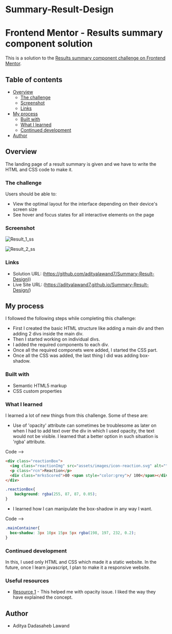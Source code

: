 # Summary-Result-Design
# Frontend Mentor - Results summary component solution

This is a solution to the [Results summary component challenge on Frontend Mentor](https://www.frontendmentor.io/challenges/results-summary-component-CE_K6s0maV).

## Table of contents

- [Overview](#overview)
  - [The challenge](#the-challenge)
  - [Screenshot](#screenshot)
  - [Links](#links)
- [My process](#my-process)
  - [Built with](#built-with)
  - [What I learned](#what-i-learned)
  - [Continued development](#continued-development)
- [Author](#author)


## Overview

The landing page of a result summary is given and we have to write the HTML and CSS code to make it.

### The challenge

Users should be able to:

- View the optimal layout for the interface depending on their device's screen size
- See hover and focus states for all interactive elements on the page

### Screenshot

![Result_1_ss](https://user-images.githubusercontent.com/79708044/225706104-d967ff79-f794-4194-89ce-3d9770e08f51.jpg)

![Result_2_ss](https://user-images.githubusercontent.com/79708044/225706382-9d323cec-30b5-4409-b1f2-1ff9acbec29d.jpg)

### Links

- Solution URL: (https://github.com/adityalawand7/Summary-Result-Design))
- Live Site URL: (https://adityalawand7.github.io/Summary-Result-Design/)

## My process

I followed the following steps while completing this challenge:

- First I created the basic HTML structure like adding a main div and then adding 2 divs inside the main div.
- Then I started working on individual divs.
- I added the required components to each div.
- Once all the required componets were added, I started the CSS part.
- Once all the CSS was added, the last thing I did was adding box-shadow.

### Built with

- Semantic HTML5 markup
- CSS custom properties

### What I learned

I learned a lot of new things from this challenge. Some of these are:

- Use of 'opacity' attribute can sometimes be troublesome as later on when I had to add text over the div in which I used opacity, the text would not be visible. I learned that a better option in such situation is 'rgba' attribute.

Code -->
```html
<div class="reactionBox">
  <img class="reactionImg" src="assets/images/icon-reaction.svg" alt="">
  <p class="rcn">Reaction</p>
  <div class="mrksScored">80 <span style="color:grey">/ 100</span></div>
</div>
```
```css
.reactionBox{
    background: rgba(255, 87, 87, 0.05);
}
```

- I learned how I can manipulate the box-shadow in any way I want.

Code -->
```css
.mainContainer{
  box-shadow: 3px 10px 15px 5px rgba(198, 197, 232, 0.2);
}
```

### Continued development

In this, I used only HTML and CSS which made it a static website. In the future, once I learn javascript, I plan to make it a responsive website.

### Useful resources

- [Resource 1](https://www.geeksforgeeks.org/set-the-opacity-only-to-background-color-not-on-the-text-in-css/) - This helped me with opacity issue. I liked the way they have explained the concept.


## Author

- Aditya Dadasaheb Lawand
